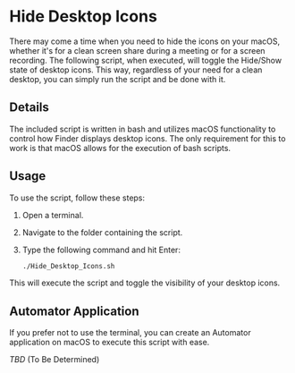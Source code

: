 # Hide Desktop Icons

There may come a time when you need to hide the icons on your macOS, whether it's for a clean screen share during a meeting or for a screen recording. The following script, when executed, will toggle the Hide/Show state of desktop icons. This way, regardless of your need for a clean desktop, you can simply run the script and be done with it.

## Details

The included script is written in bash and utilizes macOS functionality to control how Finder displays desktop icons. The only requirement for this to work is that macOS allows for the execution of bash scripts.

## Usage

To use the script, follow these steps:

1. Open a terminal.
1. Navigate to the folder containing the script.
1. Type the following command and hit Enter:

    ```sh
    ./Hide_Desktop_Icons.sh
    ```

This will execute the script and toggle the visibility of your desktop icons.

## Automator Application

If you prefer not to use the terminal, you can create an Automator application on macOS to execute this script with ease.

*TBD* (To Be Determined)
